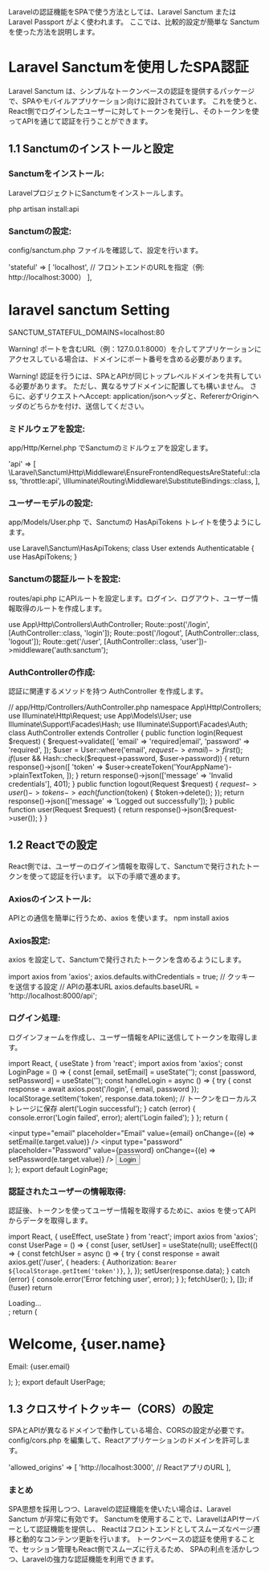 Laravelの認証機能をSPAで使う方法としては、Laravel Sanctum または Laravel Passport がよく使われます。
ここでは、比較的設定が簡単な Sanctum を使った方法を説明します。

# Laravel Sanctumを使用したSPA認証
Laravel Sanctum は、シンプルなトークンベースの認証を提供するパッケージで、SPAやモバイルアプリケーション向けに設計されています。
これを使うと、React側でログインしたユーザーに対してトークンを発行し、そのトークンを使ってAPIを通じて認証を行うことができます。

## 1.1 Sanctumのインストールと設定
### Sanctumをインストール:
LaravelプロジェクトにSanctumをインストールします。

php artisan install:api

### Sanctumの設定:
config/sanctum.php ファイルを確認して、設定を行います。

'stateful' => [
    'localhost', // フロントエンドのURLを指定（例: http://localhost:3000） ],
# laravel sanctum Setting
SANCTUM_STATEFUL_DOMAINS=localhost:80

Warning! ポートを含むURL（例：127.0.0.1:8000）を介してアプリケーションにアクセスしている場合は、ドメインにポート番号を含める必要があります。

Warning! 認証を行うには、SPAとAPIが同じトップレベルドメインを共有している必要があります。
ただし、異なるサブドメインに配置しても構いません。
さらに、必ずリクエストへAccept: application/jsonヘッダと、RefererかOriginヘッダのどちらかを付け、送信してください。

### ミドルウェアを設定:
app/Http/Kernel.php でSanctumのミドルウェアを設定します。

'api' => [
    \Laravel\Sanctum\Http\Middleware\EnsureFrontendRequestsAreStateful::class,
    'throttle:api',
    \Illuminate\Routing\Middleware\SubstituteBindings::class,
],

### ユーザーモデルの設定:
app/Models/User.php で、Sanctumの HasApiTokens トレイトを使うようにします。

use Laravel\Sanctum\HasApiTokens;
class User extends Authenticatable
{
    use HasApiTokens;
}

### Sanctumの認証ルートを設定:
routes/api.php にAPIルートを設定します。ログイン、ログアウト、ユーザー情報取得のルートを作成します。

use App\Http\Controllers\AuthController;
Route::post('/login', [AuthController::class, 'login']);
Route::post('/logout', [AuthController::class, 'logout']);
Route::get('/user', [AuthController::class, 'user'])->middleware('auth:sanctum');

### AuthControllerの作成:
認証に関連するメソッドを持つ AuthController を作成します。

// app/Http/Controllers/AuthController.php
namespace App\Http\Controllers;
use Illuminate\Http\Request;
use App\Models\User;
use Illuminate\Support\Facades\Hash;
use Illuminate\Support\Facades\Auth;
class AuthController extends Controller
{
    public function login(Request $request)
    {
        $request->validate([
            'email' => 'required|email',
            'password' => 'required',
        ]);
        $user = User::where('email', $request->email)->first();
        if ($user && Hash::check($request->password, $user->password)) {
            return response()->json([
                'token' => $user->createToken('YourAppName')->plainTextToken,
            ]);
        }
        return response()->json(['message' => 'Invalid credentials'], 401);
    }
    public function logout(Request $request)
    {
        $request->user()->tokens->each(function ($token) {
            $token->delete();
        });
        return response()->json(['message' => 'Logged out successfully']);
    }
    public function user(Request $request)
    {
        return response()->json($request->user());
    }
}

## 1.2 Reactでの設定
React側では、ユーザーのログイン情報を取得して、Sanctumで発行されたトークンを使って認証を行います。
以下の手順で進めます。

### Axiosのインストール:
APIとの通信を簡単に行うため、axios を使います。
npm install axios

### Axios設定:
axios を設定して、Sanctumで発行されたトークンを含めるようにします。

import axios from 'axios';
axios.defaults.withCredentials = true;  // クッキーを送信する設定
// APIの基本URL
axios.defaults.baseURL = 'http://localhost:8000/api';

### ログイン処理:
ログインフォームを作成し、ユーザー情報をAPIに送信してトークンを取得します。

import React, { useState } from 'react';
import axios from 'axios';
const LoginPage = () => {
    const [email, setEmail] = useState('');
    const [password, setPassword] = useState('');
    const handleLogin = async () => {
        try {
            const response = await axios.post('/login', { email, password });
            localStorage.setItem('token', response.data.token); // トークンをローカルストレージに保存
            alert('Login successful');
        } catch (error) {
            console.error('Login failed', error);
            alert('Login failed');
        }
    };
    return (
        <div>
            <input
                type="email"
                placeholder="Email"
                value={email}
                onChange={(e) => setEmail(e.target.value)}
            />
            <input
                type="password"
                placeholder="Password"
                value={password}
                onChange={(e) => setPassword(e.target.value)}
            />
            <button onClick={handleLogin}>Login</button>
        </div>
    );
};
export default LoginPage;

### 認証されたユーザーの情報取得:
認証後、トークンを使ってユーザー情報を取得するために、axios を使ってAPIからデータを取得します。

import React, { useEffect, useState } from 'react';
import axios from 'axios';
const UserPage = () => {
    const [user, setUser] = useState(null);
    useEffect(() => {
        const fetchUser = async () => {
            try {
                const response = await axios.get('/user', {
                    headers: {
                        Authorization: `Bearer ${localStorage.getItem('token')}`,
                    },
                });
                setUser(response.data);
            } catch (error) {
                console.error('Error fetching user', error);
            }
        };
        fetchUser();
    }, []);
    if (!user) return <div>Loading...</div>;
    return (
        <div>
            <h1>Welcome, {user.name}</h1>
            <p>Email: {user.email}</p>
        </div>
    );
};
export default UserPage;

## 1.3 クロスサイトクッキー（CORS）の設定
SPAとAPIが異なるドメインで動作している場合、CORSの設定が必要です。
config/cors.php を編集して、Reactアプリケーションのドメインを許可します。

'allowed_origins' => [
    'http://localhost:3000', // ReactアプリのURL
],

### まとめ
SPA思想を採用しつつ、Laravelの認証機能を使いたい場合は、Laravel Sanctum が非常に有効です。
Sanctumを使用することで、LaravelはAPIサーバーとして認証機能を提供し、
Reactはフロントエンドとしてスムーズなページ遷移と動的なコンテンツ更新を行います。
トークンベースの認証を使用することで、セッション管理もReact側でスムーズに行えるため、
SPAの利点を活かしつつ、Laravelの強力な認証機能を利用できます。


